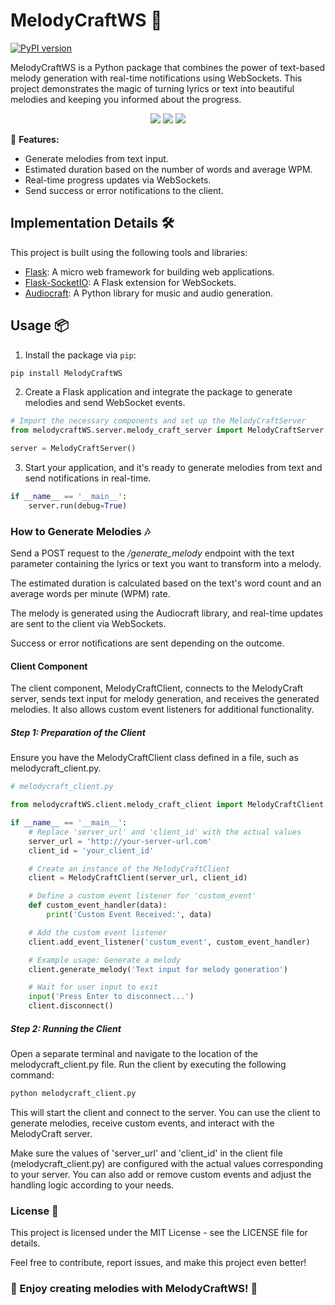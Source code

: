 # MelodyCraftWS 🎵

[![PyPI version](https://badge.fury.io/py/MelodyCraftWS.svg)](https://badge.fury.io/py/MelodyCraftWS)

MelodyCraftWS is a Python package that combines the power of text-based melody generation with real-time notifications using WebSockets. This project demonstrates the magic of turning lyrics or text into beautiful melodies and keeping you informed about the progress.

<p align="center">
  <img src="https://img.shields.io/badge/flask-%23000.svg?style=for-the-badge&logo=flask&logoColor=white" />
  <img src="https://img.shields.io/badge/gunicorn-%298729.svg?style=for-the-badge&logo=gunicorn&logoColor=white" />
  <img src="https://img.shields.io/badge/python-3670A0?style=for-the-badge&logo=python&logoColor=ffdd54" />
</p>

🚀 **Features:**
- Generate melodies from text input.
- Estimated duration based on the number of words and average WPM.
- Real-time progress updates via WebSockets.
- Send success or error notifications to the client.

## Implementation Details 🛠️

This project is built using the following tools and libraries:

- [Flask](https://flask.palletsprojects.com/): A micro web framework for building web applications.
- [Flask-SocketIO](https://flask-socketio.readthedocs.io/): A Flask extension for WebSockets.
- [Audiocraft](https://github.com/yourusername/audiocraft): A Python library for music and audio generation.

## Usage 📦

1. Install the package via `pip`:
   
```bash
pip install MelodyCraftWS
```

2. Create a Flask application and integrate the package to generate melodies and send WebSocket events.

```python
# Import the necessary components and set up the MelodyCraftServer
from melodycraftWS.server.melody_craft_server import MelodyCraftServer

server = MelodyCraftServer()
```

3. Start your application, and it's ready to generate melodies from text and send notifications in real-time.

```python
if __name__ == '__main__':
    server.run(debug=True)
```

### How to Generate Melodies 🎶

Send a POST request to the */generate_melody* endpoint with the text parameter containing the lyrics or text you want to transform into a melody.

The estimated duration is calculated based on the text's word count and an average words per minute (WPM) rate.

The melody is generated using the Audiocraft library, and real-time updates are sent to the client via WebSockets.

Success or error notifications are sent depending on the outcome.

#### Client Component

The client component, MelodyCraftClient, connects to the MelodyCraft server, sends text input for melody generation, and receives the generated melodies. It also allows custom event listeners for additional functionality.

##### Step 1: Preparation of the Client

Ensure you have the MelodyCraftClient class defined in a file, such as melodycraft_client.py.

```python
# melodycraft_client.py

from melodycraftWS.client.melody_craft_client import MelodyCraftClient

if __name__ == '__main__':
    # Replace 'server_url' and 'client_id' with the actual values
    server_url = 'http://your-server-url.com'
    client_id = 'your_client_id'

    # Create an instance of the MelodyCraftClient
    client = MelodyCraftClient(server_url, client_id)

    # Define a custom event listener for 'custom_event'
    def custom_event_handler(data):
        print('Custom Event Received:', data)

    # Add the custom event listener
    client.add_event_listener('custom_event', custom_event_handler)

    # Example usage: Generate a melody
    client.generate_melody('Text input for melody generation')

    # Wait for user input to exit
    input('Press Enter to disconnect...')
    client.disconnect()
```

##### Step 2: Running the Client

Open a separate terminal and navigate to the location of the melodycraft_client.py file.
Run the client by executing the following command:

```bash
python melodycraft_client.py
```

This will start the client and connect to the server. You can use the client to generate melodies, receive custom events, and interact with the MelodyCraft server.

Make sure the values of 'server_url' and 'client_id' in the client file (melodycraft_client.py) are configured with the actual values corresponding to your server. You can also add or remove custom events and adjust the handling logic according to your needs.

### License 📜
This project is licensed under the MIT License - see the LICENSE file for details.

Feel free to contribute, report issues, and make this project even better!

### 🌟 Enjoy creating melodies with MelodyCraftWS! 🌟


